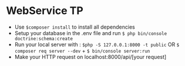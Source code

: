 # WebService TP
* Use ```$composer install``` to install all dependencies
* Setup your database in the .env file and run ```$ php bin/console doctrine:schema:create```
* Run your local server with : 
``` $php -S 127.0.0.1:8000 -t public ```
 OR
```$ composer req server --dev``` + 
```$ bin/console server:run```
* Make your HTTP request on localhost:8000/api/[your request]
